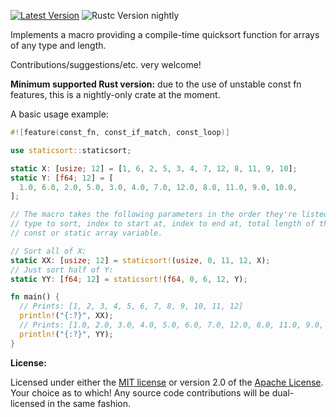 [![Latest Version]][crates.io] ![Rustc Version nightly]

[Latest Version]: https://img.shields.io/crates/v/staticsort.svg
[crates.io]: https://crates.io/crates/staticsort
[Rustc Version nightly]: https://img.shields.io/badge/rustc-nightly-lightgray.svg

Implements a macro providing a compile-time quicksort function for arrays of any type and length.

Contributions/suggestions/etc. very welcome!

**Minimum supported Rust version:** due to the use of unstable const fn features, this is a nightly-only crate at the moment.

A basic usage example:

```rust
#![feature(const_fn, const_if_match, const_loop)]

use staticsort::staticsort;

static X: [usize; 12] = [1, 6, 2, 5, 3, 4, 7, 12, 8, 11, 9, 10];
static Y: [f64; 12] = [
  1.0, 6.0, 2.0, 5.0, 3.0, 4.0, 7.0, 12.0, 8.0, 11.0, 9.0, 10.0,
];

// The macro takes the following parameters in the order they're listed:
// type to sort, index to start at, index to end at, total length of the array, name of existing
// const or static array variable.

// Sort all of X:
static XX: [usize; 12] = staticsort!(usize, 0, 11, 12, X);
// Just sort half of Y:
static YY: [f64; 12] = staticsort!(f64, 0, 6, 12, Y);

fn main() {
  // Prints: [1, 2, 3, 4, 5, 6, 7, 8, 9, 10, 11, 12]
  println!("{:?}", XX);
  // Prints: [1.0, 2.0, 3.0, 4.0, 5.0, 6.0, 7.0, 12.0, 8.0, 11.0, 9.0, 10.0]
  println!("{:?}", YY);
}
```

**License:**

Licensed under either the <a href="LICENSE-MIT">MIT license</a> or version 2.0 of the <a href="LICENSE-APACHE">Apache License</a>. Your choice as to which!
Any source code contributions will be dual-licensed in the same fashion.
